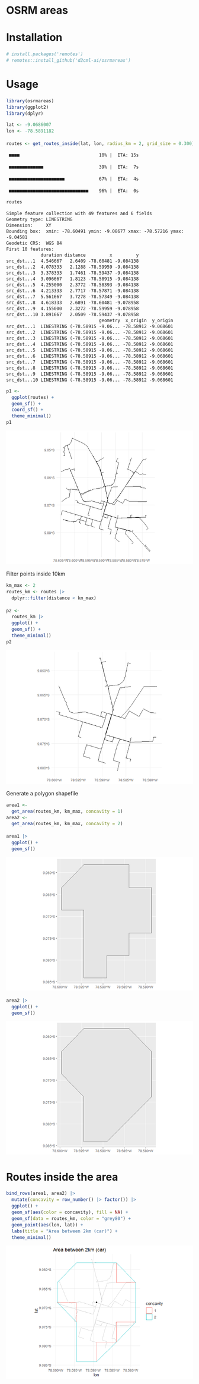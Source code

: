 # OSRM areas

# Installation

``` r
# install.packages('remotes')
# remotes::install_github('d2cml-ai/osrmareas')
```

# Usage

``` r
library(osrmareas)
library(ggplot2)
library(dplyr)
```

``` r
lat <- -9.0686007
lon <- -78.5891182

routes <- get_routes_inside(lat, lon, radius_km = 2, grid_size = 0.300)
```

     ■■■■                              10% |  ETA: 15s

     ■■■■■■■■■■■■■                     39% |  ETA:  7s

     ■■■■■■■■■■■■■■■■■■■■■             67% |  ETA:  4s

     ■■■■■■■■■■■■■■■■■■■■■■■■■■■■■■    96% |  ETA:  0s

``` r
routes
```

    Simple feature collection with 49 features and 6 fields
    Geometry type: LINESTRING
    Dimension:     XY
    Bounding box:  xmin: -78.60491 ymin: -9.08677 xmax: -78.57216 ymax: -9.04581
    Geodetic CRS:  WGS 84
    First 10 features:
                 duration distance         x         y
    src_dst...1  4.546667   2.6409 -78.60481 -9.084138
    src_dst...2  4.078333   2.1288 -78.59959 -9.084138
    src_dst...3  3.378333   1.7461 -78.59437 -9.084138
    src_dst...4  3.096667   1.8123 -78.58915 -9.084138
    src_dst...5  4.255000   2.3772 -78.58393 -9.084138
    src_dst...6  4.213333   2.7717 -78.57871 -9.084138
    src_dst...7  5.561667   3.7278 -78.57349 -9.084138
    src_dst...8  4.618333   2.6891 -78.60481 -9.078958
    src_dst...9  4.155000   2.3272 -78.59959 -9.078958
    src_dst...10 3.891667   2.0509 -78.59437 -9.078958
                                       geometry  x_origin  y_origin
    src_dst...1  LINESTRING (-78.58915 -9.06... -78.58912 -9.068601
    src_dst...2  LINESTRING (-78.58915 -9.06... -78.58912 -9.068601
    src_dst...3  LINESTRING (-78.58915 -9.06... -78.58912 -9.068601
    src_dst...4  LINESTRING (-78.58915 -9.06... -78.58912 -9.068601
    src_dst...5  LINESTRING (-78.58915 -9.06... -78.58912 -9.068601
    src_dst...6  LINESTRING (-78.58915 -9.06... -78.58912 -9.068601
    src_dst...7  LINESTRING (-78.58915 -9.06... -78.58912 -9.068601
    src_dst...8  LINESTRING (-78.58915 -9.06... -78.58912 -9.068601
    src_dst...9  LINESTRING (-78.58915 -9.06... -78.58912 -9.068601
    src_dst...10 LINESTRING (-78.58915 -9.06... -78.58912 -9.068601

``` r
p1 <- 
  ggplot(routes) + 
  geom_sf() + 
  coord_sf() +
  theme_minimal()
p1
```

![](figs/p1-1.png)

Filter points inside 10km

``` r
km_max <- 2
routes_km <- routes |> 
  dplyr::filter(distance < km_max) 

p2 <- 
  routes_km |> 
  ggplot() +
  geom_sf() +
  theme_minimal()
p2
```

![](figs/p2-1.png)

Generate a polygon shapefile

``` r
area1 <- 
  get_area(routes_km, km_max, concavity = 1) 
area2 <- 
  get_area(routes_km, km_max, concavity = 2)

area1 |> 
  ggplot() +
  geom_sf()
```

![](figs/a2-1.png)

``` r
area2 |> 
  ggplot() +
  geom_sf()
```

![](figs/a2-2.png)

# Routes inside the area

``` r
bind_rows(area1, area2) |> 
  mutate(concavity = row_number() |> factor()) |> 
  ggplot() +
  geom_sf(aes(color = concavity), fill = NA) +
  geom_sf(data = routes_km, color = "grey80") +
  geom_point(aes(lon, lat)) +
  labs(title = "Area between 2km (car)") +
  theme_minimal() 
```

![](figs/p3-1.png)
